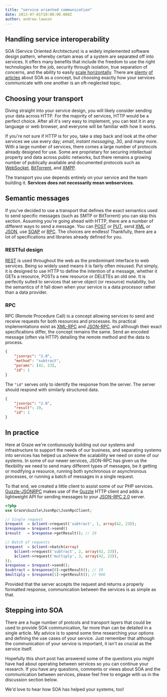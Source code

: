 ```yaml
---
title: "service oriented communication"
date: 2013-07-01T10:00:00.000Z
author: andrew-lawson
---
```


## Handling service interoperability

SOA (Service Oriented Architecture) is a widely implemented software design pattern, whereby certain areas of a system are separated off into services. It offers many benefits that include the freedom to use the right technologies for the
job, security through isolation, true separation of concerns, and the ability to easily [scale horizontally][blog-scaling]. There are [plenty][soa-1] [of][soa-2] [articles][soa-3] about SOA as a concept, but choosing exactly how your services communicate with one another is an oft-neglected topic.

## Choosing your transport

Diving straight into your service design, you will likely consider sending your data across HTTP. For the majority of services, HTTP would be a perfect choice. After all it's very easy to implement, you can test it in any language or web browser, and everyone will be familiar with how it works.

If you're not sure if HTTP is for you, take a step back and look at the other services we use every day; *email*, *instant messaging*, *3G*, and many more. With a large number of services, there comes a large number of protocols already designed for use. Some are proprietary for securing intellectual property and data across public networks, but there remains a growing number of publically available and documented protocols such as [WebSocket][wiki-ws], [BitTorrent][wiki-bittorrent], and [XMPP][wiki-xmpp].

The transport you use depends entirely on your service and the team building it. **Services does not necessarily mean webservices**.

## Semantic messages

If you've decided to use a transport that defines the exact semantics used to send specific messages (such as SMTP or BitTorrent) you can skip this section. Assuming you're going ahead with HTTP, there are a number of different ways to
send a message. You can [POST][wiki-http-methods] or [PUT][wiki-http-methods], send [XML][wiki-xml] or [JSON][wiki-json], use [SOAP][wiki-soap] or [RPC][wiki-rpc]. The choices are endless! Thankfully, there are a lot of specifications and libraries already defined for you.

### RESTful design

[REST][apigee-rest] is used throughout the web as the predominant interface to web services. Being so widely used means it is fairly often misused. Put simply, it is designed to use HTTP to define the intention of a message, whether it GETs a resource, POSTs a new resource or DELETEs an old one. It is perfectly suited to services that serve object (or
resource) mutability, but the semantics of it fall down when your service is a data processor rather than a data provider.

### RPC

RPC (Remote Procedure Call) is a concept allowing services to send and receive requests for both resources and processes. Its practical implementations exist as [XML-RPC][wiki-xmlrpc] and [JSON-RPC][wiki-jsonrpc], and although their exact specifications differ, the concept remains the same. Send an encoded message (often via HTTP) detailing the remote method and the data to process.

```json
{
    "jsonrpc": "2.0",
    "method": "subtract",
    "params": [42, 23],
    "id": 1
}
```

The `"id"` serves only to identify the response from the server. The server should respond with similarly structured data.

```json
{
    "jsonrpc": "2.0",
    "result": 19,
    "id": 1
}
```

## In practice

Here at Graze we're contiunously building out our systems and infrastructure to support the needs of our business, and separating systems into services has helped us achieve the scalability we need on some of our systems. In some of our newer services, JSON-RPC has given us the flexibility we need to send many different types of messages, be it getting or modifying a resource, running both synchronous or asynchronous processes, or running a batch of messages in a single request.

To that end, we created a little client to assist some of our PHP services. [Guzzle-JSONRPC][github-guzzle-jsonrpc] makes use of the [Guzzle][github-guzzle] HTTP client and adds a lightweight API for sending messages to your [JSON-RPC 2.0][spec-jsonrpc] server.

```php
<?php
use Graze\Guzzle\JsonRpc\JsonRpcClient;

// Single request
$request  = $client->request('subtract', 1, array(42, 23));
$response = $request->send()
$result   = $response->getResult(); // 19

// Batch of requests
$request  = $client->batch(array(
    $client->request('subtract', 2, array(42, 23)),
    $client->request('multiply', 3, array(42, 23)),
));
$response = $request->send();
$subtract = $response[0]->getResult(); // 19
$multiply = $response[1]->getResult(); // 966
```

Provided that the server accepts the request and returns a properly formatted response, communication between the
services is as simple as that.

## Stepping into SOA

There are a huge number of protcols and transport layers that could be used to provide SOA communication, far more than can be detailed in a single article. My advice is to spend some time researching your options and defining the use cases of your service. Just remember that although the communication of your service is important, it isn't as crucial as the service itself.

Hopefully this short post has answered some of the questions you might have had about operating between services so you can continue your research. If you have any questions, comments or views about SOA and the communication between services, please feel free to engage with us in the discussion section below.

We'd love to hear how SOA has helped your systems, too!

[blog-scaling]: http://blakesmith.me/2012/12/08/understanding-horizontal-and-vertical-scaling.html
[wiki-ws]: https://en.wikipedia.org/wiki/WebSocket
[wiki-bittorrent]: https://en.wikipedia.org/wiki/BitTorrent
[wiki-xmpp]: https://en.wikipedia.org/wiki/XMPP
[wiki-http-methods]: http://en.wikipedia.org/wiki/HTTP#Request_methods
[wiki-xml]: https://en.wikipedia.org/wiki/XML
[wiki-json]: https://en.wikipedia.org/wiki/JSON
[wiki-soap]: https://en.wikipedia.org/wiki/SOAP
[wiki-rpc]: https://en.wikipedia.org/wiki/Remote_procedure_call
[wiki-xmlrpc]: https://en.wikipedia.org/wiki/XML-RPC
[wiki-jsonrpc]: https://en.wikipedia.org/wiki/JSON-RPC
[apigee-rest]: https://blog.apigee.com/taglist/restful
[github-guzzle-jsonrpc]: https://github.com/graze/guzzle-jsonrpc
[github-guzzle]: https://github.com/guzzle/guzzle
[spec-jsonrpc]: http://www.jsonrpc.org/specification
[soa-1]: http://devblog.songkick.com/2012/07/27/service-oriented-songkick/
[soa-2]: http://architects.dzone.com/articles/enterprise-benefits-service
[soa-3]: http://programming.oreilly.com/2013/06/application-resilience-in-a-service-oriented-architecture.html

